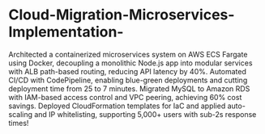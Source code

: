 # Cloud-Migration-Microservices-Implementation-
Architected a containerized microservices system on AWS ECS Fargate using Docker, decoupling a monolithic Node.js app into modular services with ALB path-based routing, reducing API latency by 40%. Automated CI/CD with CodePipeline, enabling blue-green deployments and cutting deployment time from 25 to 7 minutes. Migrated MySQL to Amazon RDS with IAM-based access control and VPC peering, achieving 60% cost savings. Deployed CloudFormation templates for IaC and applied auto-scaling and IP whitelisting, supporting 5,000+ users with sub-2s response times!
